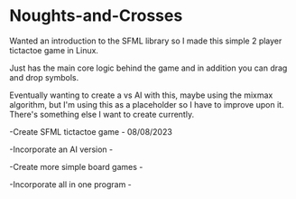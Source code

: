 # Noughts-and-Crosses
Wanted an introduction to the SFML library so I made this simple 2 player tictactoe game in Linux.

Just has the main core logic behind the game and in addition you can drag and drop symbols.

Eventually wanting to create a vs AI with this, maybe using the mixmax algorithm, but I'm using this as a placeholder so I have to improve upon it.
There's something else I want to create currently.

-Create SFML tictactoe game - 08/08/2023

-Incorporate an AI version - 

-Create more simple board games - 

-Incorporate all in one program - 

